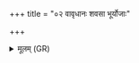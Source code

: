 +++
title = "०२ वावृधानः शवसा भूर्योजाः"

+++
<details><summary>मूलम् (GR)</summary>

वावृधानः शवसा भूर्योजाः  
शत्रुर् दासाय भियसं दधाति ।  
अव्यनच् च व्यनच् च सस्नि  
सं ते नवन्त प्रभृता मदेषु ॥
</details>